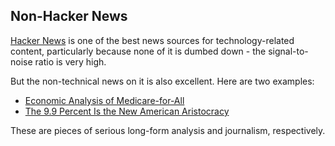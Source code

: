 ## Non-Hacker News

[Hacker News](https://news.ycombinator.com) is one of the best news sources for technology-related content, particularly because none of it is dumbed down - the signal-to-noise ratio is very high.

But the non-technical news on it is also excellent. Here are two examples:

- [Economic Analysis of Medicare-for-All](https://news.ycombinator.com/item?id=18613722)
- [The 9.9 Percent Is the New American Aristocracy](https://news.ycombinator.com/item?id=17172546)

These are pieces of serious long-form analysis and journalism, respectively.


